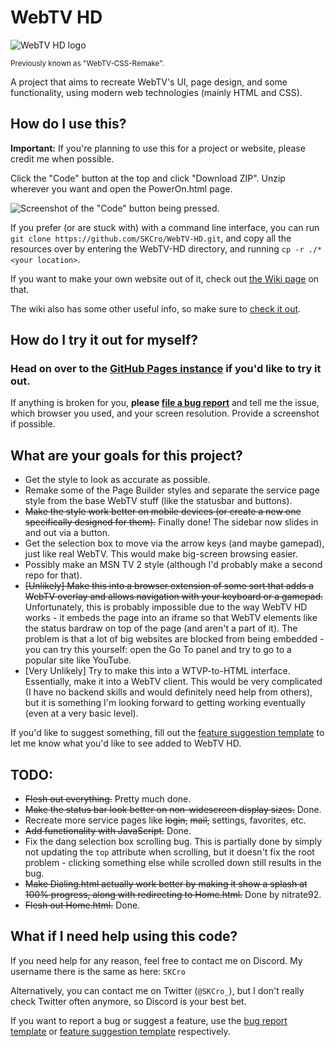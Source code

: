# WebTV HD
![WebTV HD logo](https://skcro.github.io/WebTV-HD/Logo.svg)

<sub>Previously known as "WebTV-CSS-Remake".</sub>

A project that aims to recreate WebTV's UI, page design, and some functionality, using modern web technologies (mainly HTML and CSS).

## How do I use this?
**Important:** If you're planning to use this for a project or website, please credit me when possible.
 
Click the "Code" button at the top and click "Download ZIP". Unzip wherever you want and open the PowerOn.html page.
 
![Screenshot of the "Code" button being pressed.](https://i.imgur.com/bXnlbAJ.png)

If you prefer (or are stuck with) with a command line interface, you can run `git clone https://github.com/SKCro/WebTV-HD.git`, and copy all the resources over by entering the WebTV-HD directory, and running `cp -r ./* <your location>`.

If you want to make your own website out of it, check out [the Wiki page](https://github.com/SKCro/WebTV-HD/wiki/Making-your-own-webpage) on that.

The wiki also has some other useful info, so make sure to [check it out](https://github.com/SKCro/WebTV-HD/wiki/).

## How do I try it out for myself?
### Head on over to the **[GitHub Pages instance](https://SKCro.github.io/WebTV-HD/Main.html)** if you'd like to try it out.

If anything is broken for you, **please [file a bug report](https://github.com/SKCro/WebTV-HD/issues/new?assignees=&labels=bug&projects=&template=bug_report.md&title=%5BBug%5D+)** and tell me the issue, which browser you used, and your screen resolution. Provide a screenshot if possible.

## What are your goals for this project?
- Get the style to look as accurate as possible.
- Remake some of the Page Builder styles and separate the service page style from the base WebTV stuff (like the statusbar and buttons).
- ~~Make the style work better on mobile devices (or create a new one specifically designed for them).~~ Finally done! The sidebar now slides in and out via a button.
- Get the selection box to move via the arrow keys (and maybe gamepad), just like real WebTV. This would make big-screen browsing easier.
- Possibly make an MSN TV 2 style (although I'd probably make a second repo for that).
- ~~\[Unlikely\] Make this into a browser extension of some sort that adds a WebTV overlay and allows navigation with your keyboard or a gamepad.~~ Unfortunately, this is probably impossible due to the way WebTV HD works - it embeds the page into an iframe so that WebTV elements like the status bardraw on top of the page (and aren't a part of it). The problem is that a lot of big websites are blocked from being embedded - you can try this yourself: open the Go To panel and try to go to a popular site like YouTube.
- \[Very Unlikely\] Try to make this into a WTVP-to-HTML interface. Essentially, make it into a WebTV client. This would be very complicated (I have no backend skills and would definitely need help from others), but it is something I'm looking forward to getting working eventually (even at a very basic level).

If you'd like to suggest something, fill out the [feature suggestion template](https://github.com/SKCro/WebTV-HD/issues/new?assignees=SKCro&labels=enhancement&projects=&template=feature-request.md&title=%5BRequest%5D+) to let me know what you'd like to see added to WebTV HD.

## TODO:
- ~~Flesh out everything.~~ Pretty much done.
- ~~Make the status bar look better on non-widescreen display sizes.~~ Done.
- Recreate more service pages like ~~login,~~ ~~mail,~~ settings, favorites, etc.
- ~~Add functionality with JavaScript.~~ Done.
- Fix the dang selection box scrolling bug. This is partially done by simply not updating the `top` attribute when scrolling, but it doesn't fix the root problem - clicking something else while scrolled down still results in the bug.
- ~~Make Dialing.html actually work better by making it show a splash at 100% progress, along with redirecting to Home.html.~~ Done by nitrate92.
- ~~Flesh out Home.html.~~ Done.

## What if I need help using this code?
If you need help for any reason, feel free to contact me on Discord. My username there is the same as here: `SKCro`

Alternatively, you can contact me on Twitter (`@SKCro_`), but I don't really check Twitter often anymore, so Discord is your best bet.

If you want to report a bug or suggest a feature, use the [bug report template](https://github.com/SKCro/WebTV-HD/issues/new?assignees=&labels=bug&projects=&template=bug_report.md&title=%5BBug%5D+) or [feature suggestion template](https://github.com/SKCro/WebTV-HD/issues/new?assignees=SKCro&labels=enhancement&projects=&template=feature-request.md&title=%5BRequest%5D+) respectively.
